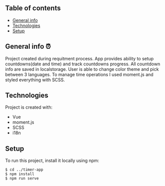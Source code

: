 ## Table of contents
* [General info](#general-info)
* [Technologies](#technologies)
* [Setup](#setup)

## General info :alarm_clock:
Project created during requitment process. App provides ability to setup countdowns(date and time) and track countdowns progress. All countdown info are saved in localstorage. User is able to change color theme and pick between 3 languages.
To manage time operations I used moment.js and styled everything with SCSS. 
	
## Technologies
Project is created with:
* Vue
* moment.js
* SCSS
* i18n 
	
## Setup
To run this project, install it locally using npm:

```
$ cd ../timer-app
$ npm install
$ npm run serve
```

